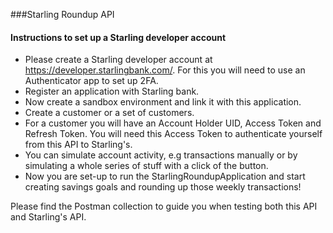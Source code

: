 ###Starling Roundup API

#### Instructions to set up a Starling developer account

* Please create a Starling developer account at https://developer.starlingbank.com/. For this you will need to use an Authenticator app to set up 2FA.
 * Register an application with Starling bank.
 * Now create a sandbox environment and link it with this application.
 * Create a customer or a set of customers.
 * For a customer you will have an Account Holder UID, Access Token and Refresh Token. You will need this Access Token to authenticate yourself from this API to Starling's.
 * You can simulate account activity, e.g transactions manually or by simulating a whole series of stuff with a click of the button.
 * Now you are set-up to run the StarlingRoundupApplication and start creating savings goals and rounding up those weekly transactions!
 
 Please find the Postman collection to guide you when testing both this API and Starling's API.